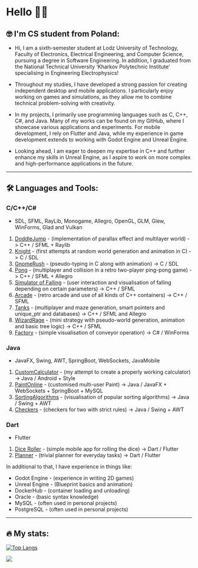 # Hello 🧏‍♂️

## 🤓 I'm CS student from Poland:
- Hi, I am a sixth-semester student at Lodz University of Technology, Faculty of Electronics, Electrical Engineering, and Computer Science, pursuing a degree in Software Engineering. In addition, I graduated from the National Technical University ‘Kharkov Polytechnic Institute’ specialising in Engineering Electrophysics!

- Throughout my studies, I have developed a strong passion for creating independent desktop and mobile applications. I particularly enjoy working on games and simulations, as they allow me to combine technical problem-solving with creativity.

- In my projects, I primarily use programming languages such as C, C++, C#, and Java. Many of my works can be found on my GitHub, where I showcase various applications and experiments. For mobile development, I rely on Flutter and Java, while my experience in game development extends to working with Godot Engine and Unreal Engine.

- Looking ahead, I am eager to deepen my expertise in C++ and further enhance my skills in Unreal Engine, as I aspire to work on more complex and high-performance applications in the future.

---
## 🛠 Languages and Tools:
### C/C++/C#
- SDL, SFML, RayLib, Monogame, Allegro, OpenGL, GLM, Glew, WinForms, Glad and Vulkan 
1) [DoddleJump](https://github.com/Andezion/DoddleJump) - (implementation of parallax effect and multilayer world) -> C++ / SFML + Raylib
2) [Knight](https://github.com/Andezion/Knight) - (first attempts at random world generation and animation in C) -> C / SDL
3) [GnomeRush](https://github.com/Andezion/GnomeRush) - (pseudo-typing in C along with animation) -> C / SDL
4) [Pong](https://github.com/Andezion/Pong) - (multiplayer and collision in a retro two-player ping-pong game) -> C++ / SFML + Allegro
5) [Simulator of Falling](https://github.com/Andezion/SimulatorOfFalling) - (user interaction and visualisation of falling depending on certain parameters) -> C++ / SFML
6) [Arcade](https://github.com/Andezion/Arcade) - (retro arcade and use of all kinds of C++ containers) -> C++ / SFML
7) [Tanks](https://github.com/Andezion/Tanks) - (multiplayer and maze generation, smart pointers and unique_ptr and databases) -> C++ / SFML and Allegro
8) [WizardRage](https://github.com/Andezion/WizardRage) - (mini strategy with pseudo-world generation, animation and basic tree logic) -> C++ / SFML
9) [Factory](https://github.com/Andezion/Factory) - (simple visualisation of conveyor operation) -> C# / WinForms

### Java
- JavaFX, Swing, AWT, SpringBoot, WebSockets, JavaMobile
1) [CustomCalculator](https://github.com/Andezion/CustomCalculator) - (my attempt to create a properly working calculator) -> Java / Android + Style
2) [PaintOnline](https://github.com/Andezion/PaintOnline) - (customised multi-user Paint) -> Java / JavaFX + WebSockets + SpringBoot + MySQL
3) [SortingAlgorithms](https://github.com/Andezion/SortingAlgorithms) - (visualisation of popular sorting algorithms) -> Java / Swing + AWT
4) [Checkers](https://github.com/Andezion/Checkers) - (checkers for two with strict rules) -> Java / Swing + AWT

### Dart
- Flutter
1) [Dice Roller](https://github.com/Andezion/DiceRoller) - (simple mobile app for rolling the dice) -> Dart / Flutter
2) [Planner](https://github.com/Andezion/DiceRoller) - (trivial planner for everyday tasks) -> Dart / Flutter

In additional to that, I have experience in things like:
- Godot Engine - (experience in writing 2D games)
- Unreal Engine - (Blueprint basics and animation)
- DockerHub - (container loading and unloading)
- Oracle - (basic syntax knowledge)
- MySQL - (often used in personal projects)
- PostgreSQL - (often used in personal projects)

---
## 🔥 My stats:

[![Top Langs](https://github-readme-stats.vercel.app/api/top-langs/?username=Andezion)](https://github.com/anuraghazra/github-readme-stats)

![](https://leetcard.jacoblin.cool/Andezion?ext=activity)


  
